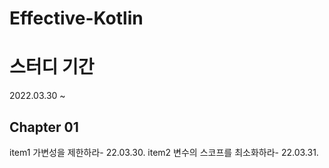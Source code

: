 # Effective-Kotlin

# 스터디 기간
2022.03.30 ~ 

## Chapter 01
item1 가변성을 제한하라- 22.03.30.
item2 변수의 스코프를 최소화하라- 22.03.31.
